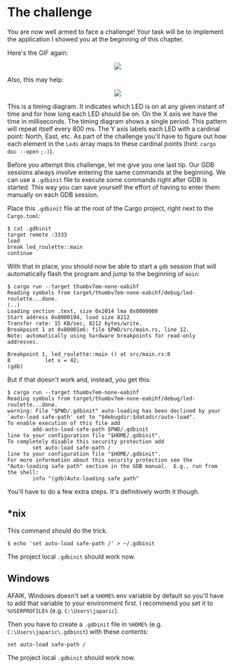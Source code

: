 # The challenge

You are now well armed to face a challenge! Your task will be to implement the application I showed
you at the beginning of this chapter.

Here's the GIF again:

<p align="center">
<img src="https://i.imgur.com/0k1r2Lc.gif">
</p>

Also, this may help:

<p align="center">
<img src="assets/timing-diagram.png">
</p>

This is a timing diagram. It indicates which LED is on at any given instant of time and for how long
each LED should be on. On the X axis we have the time in milliseconds. The timing diagram shows a
single period. This pattern will repeat itself every 800 ms. The Y axis labels each LED with a
cardinal point: North, East, etc. As part of the challenge you'll have to figure out how each
element in the `Leds` array maps to these cardinal points (hint: `cargo doc --open` `;-)`).

Before you attempt this challenge, let me give you one last tip. Our GDB sessions always involve
entering the same commands at the beginning. We can use a `.gdbinit` file to execute some commands
right after GDB is started. This way you can save yourself the effort of having to enter them
manually on each GDB session.

Place this `.gdbinit` file at the root of the Cargo project, right next to the `Cargo.toml`:

``` console
$ cat .gdbinit
target remote :3333
load
break led_roulette::main
continue
```

With that in place, you should now be able to start a `gdb` session that will automatically flash
the program and jump to the beginning of `main`:

``` console
$ cargo run --target thumbv7em-none-eabihf
Reading symbols from target/thumbv7em-none-eabihf/debug/led-roulette...done.
(..)
Loading section .text, size 0x2014 lma 0x8000000
Start address 0x8000194, load size 8212
Transfer rate: 15 KB/sec, 8212 bytes/write.
Breakpoint 1 at 0x80001e6: file $PWD/src/main.rs, line 12.
Note: automatically using hardware breakpoints for read-only addresses.

Breakpoint 1, led_roulette::main () at src/main.rs:8
8           let x = 42;
(gdb)
```

But if that doesn't work and, instead, you get this:

``` console
$ cargo run --target thumbv7em-none-eabihf
Reading symbols from target/thumbv7em-none-eabihf/debug/led-roulette...done.
warning: File "$PWD/.gdbinit" auto-loading has been declined by your `auto-load safe-path' set to "$debugdir:$datadir/auto-load".
To enable execution of this file add
        add-auto-load-safe-path $PWD/.gdbinit
line to your configuration file "$HOME/.gdbinit".
To completely disable this security protection add
        set auto-load safe-path /
line to your configuration file "$HOME/.gdbinit".
For more information about this security protection see the
"Auto-loading safe path" section in the GDB manual.  E.g., run from the shell:
        info "(gdb)Auto-loading safe path"
```

You'll have to do a few extra steps. It's definitively worth it though.

## *nix

This command should do the trick.

``` console
$ echo 'set auto-load safe-path /' > ~/.gdbinit
```

The project local `.gdbinit` should work now.

## Windows

AFAIK, Windows doesn't set a `%HOME%` env variable by default so you'll have to add that variable to
your environment first. I recommend you set it to `%USERPROFILE%` (e.g. `C:\Users\japaric`).

Then you have to create a `.gdbinit` file in `%HOME%` (e.g.
`C:\Users\japaric\.gdbinit`) with these contents:

```
set auto-load safe-path /
```

The project local `.gdbinit` should work now.
